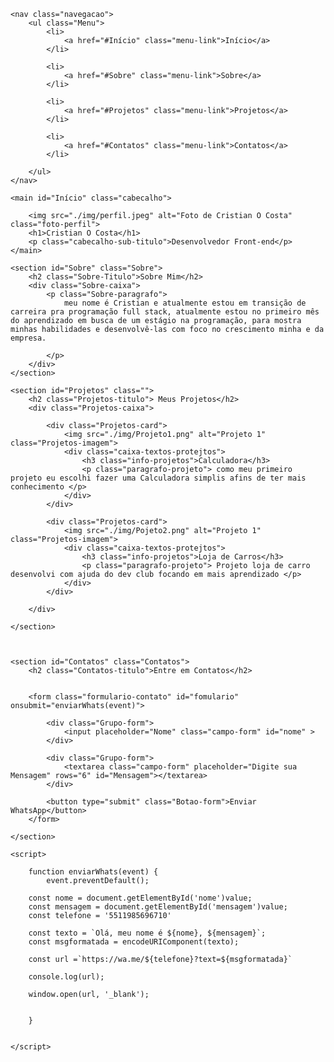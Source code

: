 <!DOCTYPE html>
<html lang="en">

<head>
    <meta charset="UTF-8">
    <meta name="viewport" content="width=device-width, initial-scale=1.0">
    <link rel="stylesheet" href="styles.css">
    <title>Document</title>
</head>

<body>
      <div class="particulas"></div>



    <nav class="navegacao">
        <ul class="Menu">
            <li>
                <a href="#Início" class="menu-link">Início</a>
            </li>

            <li>
                <a href="#Sobre" class="menu-link">Sobre</a>
            </li>

            <li>
                <a href="#Projetos" class="menu-link">Projetos</a>
            </li>

            <li>
                <a href="#Contatos" class="menu-link">Contatos</a>
            </li>

        </ul>
    </nav>

    <main id="Início" class="cabecalho">

        <img src="./img/perfil.jpeg" alt="Foto de Cristian O Costa" class="foto-perfil">
        <h1>Cristian O Costa</h1>
        <p class="cabecalho-sub-titulo">Desenvolvedor Front-end</p>
    </main>

    <section id="Sobre" class="Sobre">
        <h2 class="Sobre-Titulo">Sobre Mim</h2>
        <div class="Sobre-caixa">
            <p class="Sobre-paragrafo">
                meu nome é Cristian e atualmente estou em transição de carreira pra programação full stack, atualmente estou no primeiro mês do aprendizado em busca de um estágio na programação, para mostra minhas habilidades e desenvolvê-las com foco no crescimento minha e da empresa.

            </p>
        </div>
    </section>

    <section id="Projetos" class="">
        <h2 class="Projetos-titulo"> Meus Projetos</h2>
        <div class="Projetos-caixa">

            <div class="Projetos-card">
                <img src="./img/Projeto1.png" alt="Projeto 1" class="Projetos-imagem">
                <div class="caixa-textos-protejtos">
                    <h3 class="info-projetos">Calculadora</h3>
                    <p class="paragrafo-projeto"> como meu primeiro projeto eu escolhi fazer uma Calculadora simplis afins de ter mais conhecimento </p>
                </div>
            </div>

            <div class="Projetos-card">
                <img src="./img/Pojeto2.png" alt="Projeto 1" class="Projetos-imagem">
                <div class="caixa-textos-protejtos">
                    <h3 class="info-projetos">Loja de Carros</h3>
                    <p class="paragrafo-projeto"> Projeto loja de carro desenvolvi com ajuda do dev club focando em mais aprendizado </p>
                </div>
            </div>

        </div>

    </section>



    <section id="Contatos" class="Contatos">
        <h2 class="Contatos-titulo">Entre em Contatos</h2>


        <form class="formulario-contato" id="fomulario" onsubmit="enviarWhats(event)">

            <div class="Grupo-form">
                <input placeholder="Nome" class="campo-form" id="nome" >
            </div>

            <div class="Grupo-form">
                <textarea class="campo-form" placeholder="Digite sua Mensagem" rows="6" id="Mensagem"></textarea>
            </div>

            <button type="submit" class="Botao-form">Enviar WhatsApp</button>
        </form>
    
    </section>

    <script>

        function enviarWhats(event) {
            event.preventDefault();
            
        const nome = document.getElementById('nome')value;
        const mensagem = document.getElementById('mensagem')value;
        const telefone = '5511985696710'

        const texto = `Olá, meu nome é ${nome}, ${mensagem}`;
        const msgformatada = encodeURIComponent(texto);

        const url =`https://wa.me/${telefone}?text=${msgformatada}`

        console.log(url);

        window.open(url, '_blank');


        }


    </script>

</body>

</html>
